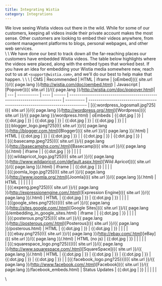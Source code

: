 ```yaml
---
title: Integrating Wistia
category: Integrations
---
```


We love seeing Wistia videos out there in the wild. While for some of our customers, keeping all videos inside their private account makes the most sense.  Other customers are looking to embed their videos anywhere, from content management platforms to blogs, personal webpages, and other web services.  
\\
\\
We have done our best to track down all the far-reaching places our customers have embedded Wistia videos.  The table below highlights where the videos were placed, along with the embed types that worked best.  If you have an idea for embedding your Wistia media somewhere new, reach out to us at `<support@wistia.com>`, and we'll do our best to help make that happen.
\\
\\
\\
 | CMS                                                                                                                                                                  | Recommended    | HTML       | iframe     | [oEmbed]({{ site.url }}/{{ page.lang }}/http://wistia.com/doc/oembed.html) | Javascript | [Popover]({{ site.url }}/{{ page.lang }}/http://wistia.com/doc/popover.html)|
 | ---                                                                                                                                                                  | -----------    | ----       | ------     | -------------------------------------------------------------------------- | ---------- | -----------------------------------------------------------------------------
 | [{{:wordpress_logosmall.jpg?25]({{ site.url }}/{{ page.lang }}/http://wordpress.org/.html)[Wordpress]({{ site.url }}/{{ page.lang }}/wordpress.html)                 | oEmbeds        | {{:dot.jpg | }}         | {{:dot.jpg                                                                 | }}         | {{:dot.jpg                                                                    | }}         | {{:dot.jpg | }}         | {{:dot.jpg | }} | 
 | [{{:blogger_logo.jpeg?25]({{ site.url }}/{{ page.lang }}/http://blogger.com.html)[Blogger]({{ site.url }}/{{ page.lang }}/.html)                                     | HTML           | {{:dot.jpg | }}         | {{:dot.jpg                                                                 | }}         |                                                                               | {{:dot.jpg | }}         | {{:dot.jpg | }}         |   
 | [{{:basecamp.jpeg?25]({{ site.url }}/{{ page.lang }}/http://basecamphq.com/.html)[Basecamp]({{ site.url }}/{{ page.lang }}/.html)                                    | iframe         |            | {{:dot.jpg | }}                                                                         |            |                                                                               |            |           
 | [{{:wildapricot_logo.jpg?25]({{ site.url }}/{{ page.lang }}/http://www.wildapricot.com/default.aspx.html)[Wild Apricot]({{ site.url }}/{{ page.lang }}/.html)        | iframe         |            | {{:dot.jpg | }}                                                                         |            |                                                                               |            |           
 | [{{:joomla_logo.jpg?25]({{ site.url }}/{{ page.lang }}/http://www.joomla.org/.html)[Joomla]({{ site.url }}/{{ page.lang }}/.html)                                    | HTML           |            |            |                                                                            |            |                                                                               |           
 | [{{:expeng.jpeg?25]({{ site.url }}/{{ page.lang }}/http://expressionengine.com/.html)[Expression Engine]({{ site.url }}/{{ page.lang }}/.html)                       | HTML           | {{:dot.jpg | }}         | {{:dot.jpg                                                                 | }}         |                                                                               |            |            |           
 | [{{google_sites.png?25}}]({{ site.url }}/{{ page.lang }}/http://sites.google.com/.html)[Google Sites]({{ site.url }}/{{ page.lang }}/embedding_in_google_sites.html) | iframe         |            | {{:dot.jpg | }}                                                                         |            |                                                                               |            |           
 | [{{:posterous.png?25]({{ site.url }}/{{ page.lang }}/http://posterous.com/.html)[Posterous]({{ site.url }}/{{ page.lang }}/posterous.html)                           | HTML           | {{:dot.jpg | }}         | {{:dot.jpg                                                                 | }}         |                                                                               |            |            |           
 | [{{:ebay.png?25]({{ site.url }}/{{ page.lang }}/http://ebay.com/.html)[eBay]({{ site.url }}/{{ page.lang }}/.html)                                                   | HTML (no js)   | {{:dot.jpg | }}         |                                                                            |            |                                                                               |            |           
 | [{{:squarespace_logo.png?25}}]({{ site.url }}/{{ page.lang }}/http://www.squarespace.com/.html)[SquareSpace]({{ site.url }}/{{ page.lang }}/.html)                   | HTML           | {{:dot.jpg | }}         | {{:dot.jpg                                                                 | }}         | {{:dot.jpg                                                                    | }}         | {{:dot.jpg | }}         | {{:dot.jpg | }} | 
 | [{{:facebook_logo.png?25}}]({{ site.url }}/{{ page.lang }}/http://www.facebook.com/.html)[Facebook]({{ site.url }}/{{ page.lang }}/facebook_embeds.html)             | Status Updates | {{:dot.jpg | }}         |                                                                            |            |                                                                               |            |           


\\

